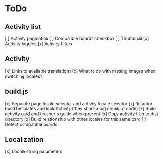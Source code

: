 # ToDo

## Activity list
[ ] Activity pagination
[ ] Compatible boards checkbox
[ ] Thumbnail
[x] Activity toggles
[x] Activity filters

## Activity
[x] Links to available translations
[x] What to do with missing images when switching locales?

## build.js
[x] Separate page locale selector and activity locale selector
[x] Refactor buildTemplates and buildActivity (they share a big chunk of code)
[x] Build activity card and teacher's guide when present
[x] Copy activity files to dist directory
[x] Build relationship with other locales for this same card
[ ] Detect compatible boards

## Localization
[x] Locale string parameters
